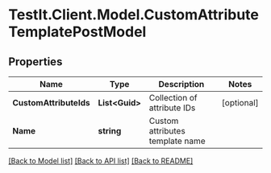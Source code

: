 # TestIt.Client.Model.CustomAttributeTemplatePostModel

## Properties

Name | Type | Description | Notes
------------ | ------------- | ------------- | -------------
**CustomAttributeIds** | **List&lt;Guid&gt;** | Collection of attribute IDs | [optional] 
**Name** | **string** | Custom attributes template name | 

[[Back to Model list]](../README.md#documentation-for-models) [[Back to API list]](../README.md#documentation-for-api-endpoints) [[Back to README]](../README.md)

